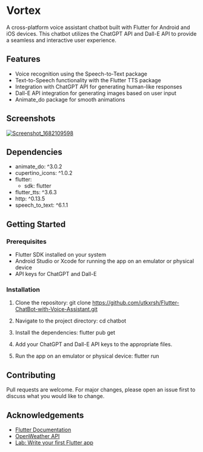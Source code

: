 # Vortex

A cross-platform voice assistant chatbot built with Flutter for Android and iOS devices. This chatbot utilizes the ChatGPT API and Dall-E API to provide a seamless and interactive user experience.

## Features

- Voice recognition using the Speech-to-Text package
- Text-to-Speech functionality with the Flutter TTS package
- Integration with ChatGPT API for generating human-like responses
- Dall-E API integration for generating images based on user input
- Animate_do package for smooth animations

## Screenshots

[![Screenshot_1682109598](https://postimg.cc/mtCgkDSp)](https://postimg.cc/mtCgkDSp)
## Dependencies

- animate_do: ^3.0.2
- cupertino_icons: ^1.0.2
- flutter:
  - sdk: flutter
- flutter_tts: ^3.6.3
- http: ^0.13.5
- speech_to_text: ^6.1.1

## Getting Started

### Prerequisites

- Flutter SDK installed on your system
- Android Studio or Xcode for running the app on an emulator or physical device
- API keys for ChatGPT and Dall-E

### Installation

1. Clone the repository:
git clone https://github.com/utkxrsh/Flutter-ChatBot-with-Voice-Assistant.git
2. Navigate to the project directory:
cd chatbot
3. Install the dependencies:
flutter pub get
4. Add your ChatGPT and Dall-E API keys to the appropriate files.

5. Run the app on an emulator or physical device:
flutter run

## Contributing

Pull requests are welcome. For major changes, please open an issue first to discuss what you would like to change.

## Acknowledgements

 - [Flutter Documentation](https://docs.flutter.dev)
 - [OpenWeather API](https://openweathermap.org/api)
 - [Lab: Write your first Flutter app](https://docs.flutter.dev/get-started/codelab)



